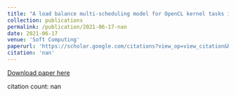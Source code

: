 ```yaml
---
title: "A load balance multi-scheduling model for OpenCL kernel tasks in an integrated cluster"
collection: publications
permalink: /publication/2021-06-17-nan
date: 2021-06-17
venue: 'Soft Computing'
paperurl: 'https://scholar.google.com/citations?view_op=view_citation&hl=en&user=CCckbEUAAAAJ&citation_for_view=CCckbEUAAAAJ:rO6llkc54NcC'
citation: 'nan'
---
```

[Download paper here](https://scholar.google.com/citations?view_op=view_citation&hl=en&user=CCckbEUAAAAJ&citation_for_view=CCckbEUAAAAJ:rO6llkc54NcC)

citation count: nan